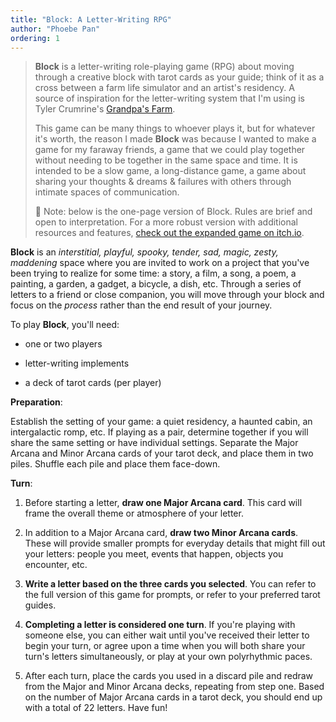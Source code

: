 ```yaml
---
title: "Block: A Letter-Writing RPG"
author: "Phoebe Pan"
ordering: 1
---
```


> **Block** is a letter-writing role-playing game (RPG) about moving through a creative block with tarot cards as your guide; think of it as a cross between a farm life simulator and an artist's residency. A source of inspiration for the letter-writing system that I'm using is Tyler Crumrine's [Grandpa's Farm](https://possible-worlds-games.itch.io/grandpas-farm).
>
> This game can be many things to whoever plays it, but for whatever it's worth, the reason I made **Block** was because I wanted to make a game for my faraway friends, a game that we could play together without needing to be together in the same space and time. It is intended to be a slow game, a long-distance game, a game about sharing your thoughts & dreams & failures with others through intimate spaces of communication.
>
> 🎲️ Note: below is the one-page version of Block. Rules are brief and open to interpretation. For a more robust version with additional resources and features, [check out the expanded game on itch.io](https://pebblezone.itch.io/block-rpg).

**Block** is an _interstitial, playful, spooky, tender, sad, magic, zesty, maddening_ space where you are invited to work on a project that you've been trying to realize for some time: a story, a film, a song, a poem, a painting, a garden, a gadget, a bicycle, a dish, etc. Through a series of letters to a friend or close companion, you will move through your block and focus on the *process* rather than the end result of your journey.

To play **Block**, you'll need:

- one or two players

- letter-writing implements

- a deck of tarot cards (per player)

**Preparation**:

Establish the setting of your game: a quiet residency, a haunted cabin, an intergalactic romp, etc. If playing as a pair, determine together if you will share the same setting or have individual settings. Separate the Major Arcana and Minor Arcana cards of your tarot deck, and place them in two piles. Shuffle each pile and place them face-down.

**Turn**:

1.  Before starting a letter, **draw one Major Arcana card**. This card will frame the overall theme or atmosphere of your letter.

2.  In addition to a Major Arcana card, **draw two Minor Arcana cards**. These will provide smaller prompts for everyday details that might fill out your letters: people you meet, events that happen, objects you encounter, etc.

3.  **Write a letter based on the three cards you selected**. You can refer to the full version of this game for prompts, or refer to your preferred tarot guides.

4.  **Completing a letter is considered one turn**. If you're playing with someone else, you can either wait until you've received their letter to begin your turn, or agree upon a time when you will both share your turn's letters simultaneously, or play at your own polyrhythmic paces.

5.  After each turn, place the cards you used in a discard pile and redraw from the Major and Minor Arcana decks, repeating from step one. Based on the number of Major Arcana cards in a tarot deck, you should end up with a total of 22 letters. Have fun!
